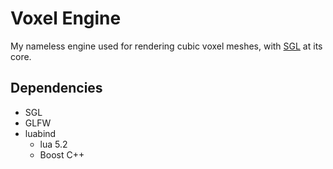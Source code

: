 
Voxel Engine
============

My nameless engine used for rendering cubic voxel meshes, with [SGL](https://github.com/nnarain/sgl-wrapper)
at its core.


Dependencies
------------

- SGL
- GLFW
- luabind
	- lua 5.2
	- Boost C++
	

	
